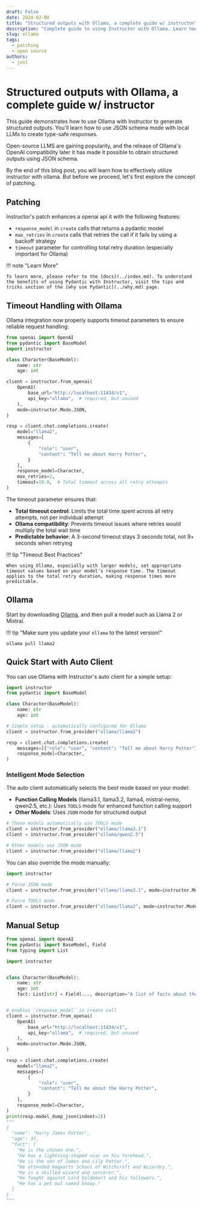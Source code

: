 ```yaml
---
draft: False
date: 2024-02-08
title: "Structured outputs with Ollama, a complete guide w/ instructor"
description: "Complete guide to using Instructor with Ollama. Learn how to generate structured, type-safe outputs with Ollama."
slug: ollama
tags:
  - patching
  - open source
authors:
  - jxnl
---
```


# Structured outputs with Ollama, a complete guide w/ instructor

This guide demonstrates how to use Ollama with Instructor to generate structured outputs. You'll learn how to use JSON schema mode with local LLMs to create type-safe responses.

Open-source LLMS are gaining popularity, and the release of Ollama's OpenAI compatibility later it has made it possible to obtain structured outputs using JSON schema.

By the end of this blog post, you will learn how to effectively utilize instructor with ollama. But before we proceed, let's first explore the concept of patching.

<!-- more -->

## Patching

Instructor's patch enhances a openai api it with the following features:

- `response_model` in `create` calls that returns a pydantic model
- `max_retries` in `create` calls that retries the call if it fails by using a backoff strategy
- `timeout` parameter for controlling total retry duration (especially important for Ollama)

!!! note "Learn More"

    To learn more, please refer to the [docs](../index.md). To understand the benefits of using Pydantic with Instructor, visit the tips and tricks section of the [why use Pydantic](../why.md) page.

## Timeout Handling with Ollama

Ollama integration now properly supports timeout parameters to ensure reliable request handling:

```python
from openai import OpenAI
from pydantic import BaseModel
import instructor

class Character(BaseModel):
    name: str
    age: int

client = instructor.from_openai(
    OpenAI(
        base_url="http://localhost:11434/v1",
        api_key="ollama",  # required, but unused
    ),
    mode=instructor.Mode.JSON,
)

resp = client.chat.completions.create(
    model="llama2",
    messages=[
        {
            "role": "user",
            "content": "Tell me about Harry Potter",
        }
    ],
    response_model=Character,
    max_retries=2,
    timeout=10.0,  # Total timeout across all retry attempts
)
```

The timeout parameter ensures that:

- **Total timeout control**: Limits the total time spent across all retry attempts, not per individual attempt
- **Ollama compatibility**: Prevents timeout issues where retries would multiply the total wait time
- **Predictable behavior**: A 3-second timeout stays 3 seconds total, not 9+ seconds when retrying

!!! tip "Timeout Best Practices"

    When using Ollama, especially with larger models, set appropriate timeout values based on your model's response time. The timeout applies to the total retry duration, making response times more predictable.

## Ollama

Start by downloading [Ollama](https://ollama.ai/download), and then pull a model such as Llama 2 or Mistral.

!!! tip "Make sure you update your `ollama` to the latest version!"

```
ollama pull llama2
```

## Quick Start with Auto Client

You can use Ollama with Instructor's auto client for a simple setup:

```python
import instructor
from pydantic import BaseModel

class Character(BaseModel):
    name: str
    age: int

# Simple setup - automatically configured for Ollama
client = instructor.from_provider("ollama/llama2")

resp = client.chat.completions.create(
    messages=[{"role": "user", "content": "Tell me about Harry Potter"}],
    response_model=Character,
)
```

### Intelligent Mode Selection

The auto client automatically selects the best mode based on your model:

- **Function Calling Models** (llama3.1, llama3.2, llama4, mistral-nemo, qwen2.5, etc.): Uses `TOOLS` mode for enhanced function calling support
- **Other Models**: Uses `JSON` mode for structured output

```python
# These models automatically use TOOLS mode
client = instructor.from_provider("ollama/llama3.1")
client = instructor.from_provider("ollama/qwen2.5")

# Other models use JSON mode
client = instructor.from_provider("ollama/llama2")
```

You can also override the mode manually:

```python
import instructor

# Force JSON mode
client = instructor.from_provider("ollama/llama3.1", mode=instructor.Mode.JSON)

# Force TOOLS mode
client = instructor.from_provider("ollama/llama2", mode=instructor.Mode.TOOLS)
```

## Manual Setup

```python
from openai import OpenAI
from pydantic import BaseModel, Field
from typing import List

import instructor


class Character(BaseModel):
    name: str
    age: int
    fact: List[str] = Field(..., description="A list of facts about the character")


# enables `response_model` in create call
client = instructor.from_openai(
    OpenAI(
        base_url="http://localhost:11434/v1",
        api_key="ollama",  # required, but unused
    ),
    mode=instructor.Mode.JSON,
)

resp = client.chat.completions.create(
    model="llama2",
    messages=[
        {
            "role": "user",
            "content": "Tell me about the Harry Potter",
        }
    ],
    response_model=Character,
)
print(resp.model_dump_json(indent=2))
"""
{
  "name": "Harry James Potter",
  "age": 37,
  "fact": [
    "He is the chosen one.",
    "He has a lightning-shaped scar on his forehead.",
    "He is the son of James and Lily Potter.",
    "He attended Hogwarts School of Witchcraft and Wizardry.",
    "He is a skilled wizard and sorcerer.",
    "He fought against Lord Voldemort and his followers.",
    "He has a pet owl named Snowy."
  ]
}
"""
```
